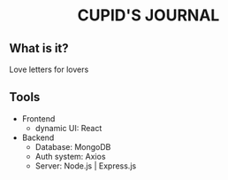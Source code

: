 <h1  align="center">CUPID'S JOURNAL</h1>

## What is it?
Love letters for lovers

## Tools

 - Frontend
	 - dynamic UI: React
 - Backend
	 - Database: MongoDB
	 - Auth system: Axios
	 - Server: Node.js | Express.js
	 

##

